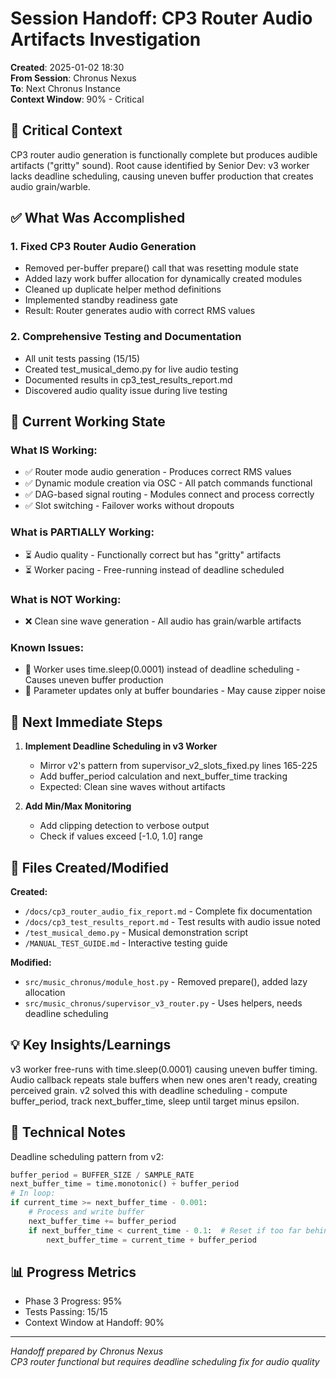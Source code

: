 # Session Handoff: CP3 Router Audio Artifacts Investigation

**Created**: 2025-01-02 18:30  
**From Session**: Chronus Nexus  
**To**: Next Chronus Instance  
**Context Window**: 90% - Critical

## 🎯 Critical Context

CP3 router audio generation is functionally complete but produces audible artifacts ("gritty" sound). Root cause identified by Senior Dev: v3 worker lacks deadline scheduling, causing uneven buffer production that creates audio grain/warble.

## ✅ What Was Accomplished

### 1. Fixed CP3 Router Audio Generation

- Removed per-buffer prepare() call that was resetting module state
- Added lazy work buffer allocation for dynamically created modules
- Cleaned up duplicate helper method definitions
- Implemented standby readiness gate
- Result: Router generates audio with correct RMS values

### 2. Comprehensive Testing and Documentation

- All unit tests passing (15/15)
- Created test_musical_demo.py for live audio testing
- Documented results in cp3_test_results_report.md
- Discovered audio quality issue during live testing

## 🚧 Current Working State

### What IS Working:

- ✅ Router mode audio generation - Produces correct RMS values
- ✅ Dynamic module creation via OSC - All patch commands functional
- ✅ DAG-based signal routing - Modules connect and process correctly
- ✅ Slot switching - Failover works without dropouts

### What is PARTIALLY Working:

- ⏳ Audio quality - Functionally correct but has "gritty" artifacts
- ⏳ Worker pacing - Free-running instead of deadline scheduled

### What is NOT Working:

- ❌ Clean sine wave generation - All audio has grain/warble artifacts

### Known Issues:

- 🐛 Worker uses time.sleep(0.0001) instead of deadline scheduling - Causes uneven buffer production
- 🐛 Parameter updates only at buffer boundaries - May cause zipper noise

## 🚨 Next Immediate Steps

1. **Implement Deadline Scheduling in v3 Worker**
   - Mirror v2's pattern from supervisor_v2_slots_fixed.py lines 165-225
   - Add buffer_period calculation and next_buffer_time tracking
   - Expected: Clean sine waves without artifacts

2. **Add Min/Max Monitoring**
   - Add clipping detection to verbose output
   - Check if values exceed [-1.0, 1.0] range

## 📁 Files Created/Modified

**Created:**

- `/docs/cp3_router_audio_fix_report.md` - Complete fix documentation
- `/docs/cp3_test_results_report.md` - Test results with audio issue noted
- `/test_musical_demo.py` - Musical demonstration script
- `/MANUAL_TEST_GUIDE.md` - Interactive testing guide

**Modified:**

- `src/music_chronus/module_host.py` - Removed prepare(), added lazy allocation
- `src/music_chronus/supervisor_v3_router.py` - Uses helpers, needs deadline scheduling

## 💡 Key Insights/Learnings

v3 worker free-runs with time.sleep(0.0001) causing uneven buffer timing. Audio callback repeats stale buffers when new ones aren't ready, creating perceived grain. v2 solved this with deadline scheduling - compute buffer_period, track next_buffer_time, sleep until target minus epsilon.

## 🔧 Technical Notes

Deadline scheduling pattern from v2:
```python
buffer_period = BUFFER_SIZE / SAMPLE_RATE
next_buffer_time = time.monotonic() + buffer_period
# In loop:
if current_time >= next_buffer_time - 0.001:
    # Process and write buffer
    next_buffer_time += buffer_period
    if next_buffer_time < current_time - 0.1:  # Reset if too far behind
        next_buffer_time = current_time + buffer_period
```

## 📊 Progress Metrics

- Phase 3 Progress: 95%
- Tests Passing: 15/15
- Context Window at Handoff: 90%

---

_Handoff prepared by Chronus Nexus_  
_CP3 router functional but requires deadline scheduling fix for audio quality_
